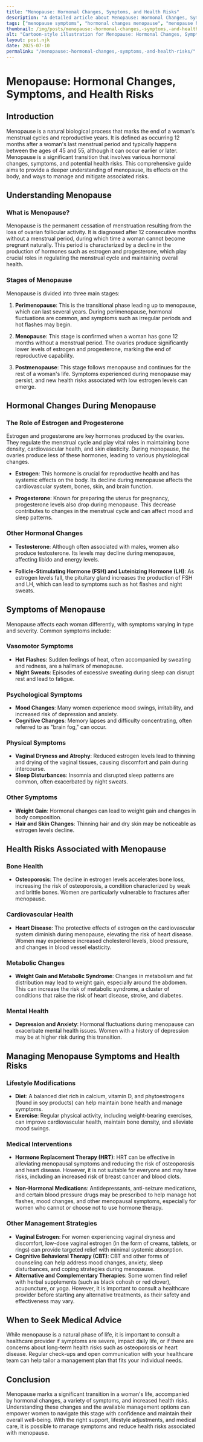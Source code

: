 ```yaml
---
title: "Menopause: Hormonal Changes, Symptoms, and Health Risks"
description: "A detailed article about Menopause: Hormonal Changes, Symptoms, and Health Risks."
tags: ["menopause symptoms", "hormonal changes menopause", "menopause health risks", "menopause and hormones", "menopause effects"]
thumbnail: /img/posts/menopause:-hormonal-changes,-symptoms,-and-health-risks.png
alt: "Cartoon-style illustration for Menopause: Hormonal Changes, Symptoms, and Health Risks"
layout: post.njk
date: 2025-07-10
permalink: "/menopause:-hormonal-changes,-symptoms,-and-health-risks/"
---
```


# Menopause: Hormonal Changes, Symptoms, and Health Risks

## Introduction

Menopause is a natural biological process that marks the end of a woman's menstrual cycles and reproductive years. It is defined as occurring 12 months after a woman's last menstrual period and typically happens between the ages of 45 and 55, although it can occur earlier or later. Menopause is a significant transition that involves various hormonal changes, symptoms, and potential health risks. This comprehensive guide aims to provide a deeper understanding of menopause, its effects on the body, and ways to manage and mitigate associated risks.

## Understanding Menopause

### What is Menopause?

Menopause is the permanent cessation of menstruation resulting from the loss of ovarian follicular activity. It is diagnosed after 12 consecutive months without a menstrual period, during which time a woman cannot become pregnant naturally. This period is characterized by a decline in the production of hormones such as estrogen and progesterone, which play crucial roles in regulating the menstrual cycle and maintaining overall health.

### Stages of Menopause

Menopause is divided into three main stages:

1. **Perimenopause**: This is the transitional phase leading up to menopause, which can last several years. During perimenopause, hormonal fluctuations are common, and symptoms such as irregular periods and hot flashes may begin.

2. **Menopause**: This stage is confirmed when a woman has gone 12 months without a menstrual period. The ovaries produce significantly lower levels of estrogen and progesterone, marking the end of reproductive capability.

3. **Postmenopause**: This stage follows menopause and continues for the rest of a woman's life. Symptoms experienced during menopause may persist, and new health risks associated with low estrogen levels can emerge.

## Hormonal Changes During Menopause

### The Role of Estrogen and Progesterone

Estrogen and progesterone are key hormones produced by the ovaries. They regulate the menstrual cycle and play vital roles in maintaining bone density, cardiovascular health, and skin elasticity. During menopause, the ovaries produce less of these hormones, leading to various physiological changes.

- **Estrogen**: This hormone is crucial for reproductive health and has systemic effects on the body. Its decline during menopause affects the cardiovascular system, bones, skin, and brain function.

- **Progesterone**: Known for preparing the uterus for pregnancy, progesterone levels also drop during menopause. This decrease contributes to changes in the menstrual cycle and can affect mood and sleep patterns.

### Other Hormonal Changes

- **Testosterone**: Although often associated with males, women also produce testosterone. Its levels may decline during menopause, affecting libido and energy levels.

- **Follicle-Stimulating Hormone (FSH) and Luteinizing Hormone (LH)**: As estrogen levels fall, the pituitary gland increases the production of FSH and LH, which can lead to symptoms such as hot flashes and night sweats.

## Symptoms of Menopause

Menopause affects each woman differently, with symptoms varying in type and severity. Common symptoms include:

### Vasomotor Symptoms

- **Hot Flashes**: Sudden feelings of heat, often accompanied by sweating and redness, are a hallmark of menopause.
- **Night Sweats**: Episodes of excessive sweating during sleep can disrupt rest and lead to fatigue.

### Psychological Symptoms

- **Mood Changes**: Many women experience mood swings, irritability, and increased risk of depression and anxiety.
- **Cognitive Changes**: Memory lapses and difficulty concentrating, often referred to as "brain fog," can occur.

### Physical Symptoms

- **Vaginal Dryness and Atrophy**: Reduced estrogen levels lead to thinning and drying of the vaginal tissues, causing discomfort and pain during intercourse.
- **Sleep Disturbances**: Insomnia and disrupted sleep patterns are common, often exacerbated by night sweats.

### Other Symptoms

- **Weight Gain**: Hormonal changes can lead to weight gain and changes in body composition.
- **Hair and Skin Changes**: Thinning hair and dry skin may be noticeable as estrogen levels decline.

## Health Risks Associated with Menopause

### Bone Health

- **Osteoporosis**: The decline in estrogen levels accelerates bone loss, increasing the risk of osteoporosis, a condition characterized by weak and brittle bones. Women are particularly vulnerable to fractures after menopause.

### Cardiovascular Health

- **Heart Disease**: The protective effects of estrogen on the cardiovascular system diminish during menopause, elevating the risk of heart disease. Women may experience increased cholesterol levels, blood pressure, and changes in blood vessel elasticity.

### Metabolic Changes

- **Weight Gain and Metabolic Syndrome**: Changes in metabolism and fat distribution may lead to weight gain, especially around the abdomen. This can increase the risk of metabolic syndrome, a cluster of conditions that raise the risk of heart disease, stroke, and diabetes.

### Mental Health

- **Depression and Anxiety**: Hormonal fluctuations during menopause can exacerbate mental health issues. Women with a history of depression may be at higher risk during this transition.

## Managing Menopause Symptoms and Health Risks

### Lifestyle Modifications

- **Diet**: A balanced diet rich in calcium, vitamin D, and phytoestrogens (found in soy products) can help maintain bone health and manage symptoms.
- **Exercise**: Regular physical activity, including weight-bearing exercises, can improve cardiovascular health, maintain bone density, and alleviate mood swings.

### Medical Interventions

- **Hormone Replacement Therapy (HRT)**: HRT can be effective in alleviating menopausal symptoms and reducing the risk of osteoporosis and heart disease. However, it is not suitable for everyone and may have risks, including an increased risk of breast cancer and blood clots.
  
- **Non-Hormonal Medications**: Antidepressants, anti-seizure medications, and certain blood pressure drugs may be prescribed to help manage hot flashes, mood changes, and other menopausal symptoms, especially for women who cannot or choose not to use hormone therapy.

### Other Management Strategies

- **Vaginal Estrogen**: For women experiencing vaginal dryness and discomfort, low-dose vaginal estrogen (in the form of creams, tablets, or rings) can provide targeted relief with minimal systemic absorption.
- **Cognitive Behavioral Therapy (CBT)**: CBT and other forms of counseling can help address mood changes, anxiety, sleep disturbances, and coping strategies during menopause.
- **Alternative and Complementary Therapies**: Some women find relief with herbal supplements (such as black cohosh or red clover), acupuncture, or yoga. However, it is important to consult a healthcare provider before starting any alternative treatments, as their safety and effectiveness may vary.

## When to Seek Medical Advice

While menopause is a natural phase of life, it is important to consult a healthcare provider if symptoms are severe, impact daily life, or if there are concerns about long-term health risks such as osteoporosis or heart disease. Regular check-ups and open communication with your healthcare team can help tailor a management plan that fits your individual needs.

## Conclusion

Menopause marks a significant transition in a woman's life, accompanied by hormonal changes, a variety of symptoms, and increased health risks. Understanding these changes and the available management options can empower women to navigate this stage with confidence and maintain their overall well-being. With the right support, lifestyle adjustments, and medical care, it is possible to manage symptoms and reduce health risks associated with menopause.